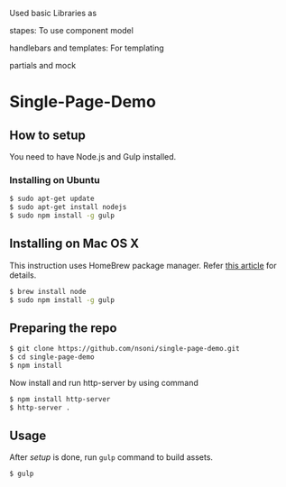 Used basic Libraries as 

stapes: To use component model

handlebars and templates: For templating

partials and mock


# Single-Page-Demo


## How to setup

You need to have Node.js and Gulp installed.

### Installing on Ubuntu

```bash
$ sudo apt-get update
$ sudo apt-get install nodejs
$ sudo npm install -g gulp
```

## Installing on Mac OS X

This instruction uses HomeBrew package manager. Refer
[this article](http://thechangelog.com/install-node-js-with-homebrew-on-os-x/)
for details.

```bash
$ brew install node
$ sudo npm install -g gulp
```

## Preparing the repo

```bash
$ git clone https://github.com/nsoni/single-page-demo.git
$ cd single-page-demo
$ npm install
```

Now install and run http-server by using command

```bash
$ npm install http-server
$ http-server .
```


## Usage

After _setup_ is done, run `gulp` command to build assets.

```bash
$ gulp
```
